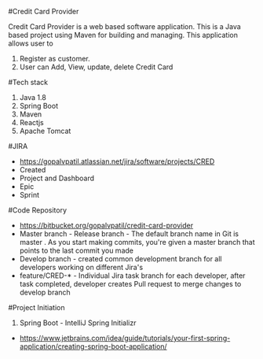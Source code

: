 #Credit Card Provider

Credit Card Provider is a web based software application.
This is a Java based project using Maven for building and managing.
This application allows user to 
1. Register as customer.
2. User can Add, View, update, delete Credit Card

#Tech stack
1. Java 1.8
2. Spring Boot
3. Maven
4. Reactjs
6. Apache Tomcat

#JIRA
- https://gopalvpatil.atlassian.net/jira/software/projects/CRED
- Created
- Project and Dashboard
- Epic
- Sprint 

#Code Repository
- https://bitbucket.org/gopalvpatil/credit-card-provider
- Master branch - Release branch - The default branch name in Git is master . 
  As you start making commits, you're given a master branch that points to the last commit you made
- Develop branch - created common development branch for all developers working on different Jira's
- feature/CRED-* - Individual Jira task branch for each developer, after task completed, 
  developer creates Pull request to merge changes to develop branch

#Project Initiation

1. Spring Boot - IntelliJ Spring Initializr 
- https://www.jetbrains.com/idea/guide/tutorials/your-first-spring-application/creating-spring-boot-application/


